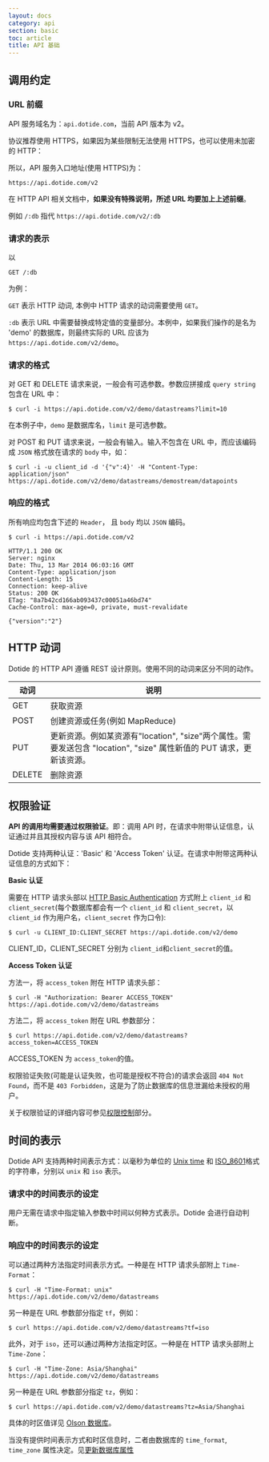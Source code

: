 ```yaml
---
layout: docs
category: api
section: basic
toc: article
title: API 基础
---
```


## 调用约定

### URL 前缀

API 服务域名为：`api.dotide.com`，当前 API 版本为 v2。

协议推荐使用 HTTPS，如果因为某些限制无法使用 HTTPS，也可以使用未加密的 HTTP：

所以，API 服务入口地址(使用 HTTPS)为：

```
https://api.dotide.com/v2
```

在 HTTP API 相关文档中，**如果没有特殊说明，所述 URL 均要加上上述前缀**。

例如 `/:db` 指代 `https://api.dotide.com/v2/:db`

### 请求的表示

以

```
GET /:db
```

为例：

`GET` 表示 HTTP 动词, 本例中 HTTP 请求的动词需要使用 `GET`。

`:db` 表示 URL 中需要替换成特定值的变量部分。本例中，如果我们操作的是名为 'demo' 的数据库，则最终实际的 URL 应该为 `https://api.dotide.com/v2/demo`。

### 请求的格式

对 GET 和 DELETE 请求来说，一般会有可选参数。参数应拼接成 `query string` 包含在 URL 中：

```
$ curl -i https://api.dotide.com/v2/demo/datastreams?limit=10
```

在本例子中，`demo` 是数据库名，`limit` 是可选参数。

对 POST 和 PUT 请求来说，一般会有输入。输入不包含在 URL 中，而应该编码成 `JSON` 格式放在请求的 `body` 中，如：

```
$ curl -i -u client_id -d '{"v":4}' -H "Content-Type: application/json"  https://api.dotide.com/v2/demo/datastreams/demostream/datapoints
```

### 响应的格式

所有响应均包含下述的 `Header`， 且 `body` 均以 `JSON` 编码。

```
$ curl -i https://api.dotide.com/v2

HTTP/1.1 200 OK
Server: nginx
Date: Thu, 13 Mar 2014 06:03:16 GMT
Content-Type: application/json
Content-Length: 15
Connection: keep-alive
Status: 200 OK
ETag: "8a7b42cd166ab093437c00051a46bd74"
Cache-Control: max-age=0, private, must-revalidate

{"version":"2"}
```

## HTTP 动词

Dotide 的 HTTP API 遵循 REST 设计原则。使用不同的动词来区分不同的动作。

| 动词        |  说明 |
| ---------- |  ---------- |
| GET        |  获取资源 |
| POST       |  创建资源或任务(例如 MapReduce) |
| PUT        |  更新资源。例如某资源有"location", "size"两个属性。需要发送包含 "location", "size" 属性新值的 PUT 请求，更新该资源。 |
| DELETE     |  删除资源 |


## 权限验证

**API 的调用均需要通过权限验证**。即：调用 API 时，在请求中附带认证信息，认证通过并且其授权内容与该 API 相符合。

Dotide 支持两种认证：'Basic' 和 'Access Token' 认证。在请求中附带这两种认证信息的方式如下：

**Basic 认证**

需要在 HTTP 请求头部以 [HTTP Basic Authentication][http-basic-auth] 方式附上 `client_id` 和 `client_secret`(每个数据库都会有一个 `client_id` 和 `client_secret`，以 `client_id` 作为用户名，`client_secret` 作为口令):

```
$ curl -u CLIENT_ID:CLIENT_SECRET https://api.dotide.com/v2/demo
```

CLIENT\_ID，CLIENT\_SECRET 分别为 `client_id`和`client_secret`的值。

**Access Token 认证**

方法一，将 `access_token` 附在 HTTP 请求头部：

```
$ curl -H "Authorization: Bearer ACCESS_TOKEN" https://api.dotide.com/v2/demo/datastreams
```

方法二，将 `access_token` 附在 URL 参数部分：

```
$ curl https://api.dotide.com/v2/demo/datastreams?access_token=ACCESS_TOKEN
```

ACCESS\_TOKEN 为 `access_token`的值。

权限验证失败(可能是认证失败，也可能是授权不符合)的请求会返回 `404 Not Found`，而不是 `403 Forbidden`，这是为了防止数据库的信息泄漏给未授权的用户。

关于权限验证的详细内容可参见[权限控制][auth-doc]部分。


## 时间的表示

Dotide API 支持两种时间表示方式：以毫秒为单位的 [Unix time][unix_time] 和 [ISO_8601][iso8601]格式的字符串，分别以 `unix` 和 `iso` 表示。

### 请求中的时间表示的设定

用户无需在请求中指定输入参数中时间以何种方式表示。Dotide 会进行自动判断。

### 响应中的时间表示的设定

可以通过两种方法指定时间表示方式。一种是在 HTTP 请求头部附上 `Time-Format`：

```
$ curl -H "Time-Format: unix" https://api.dotide.com/v2/demo/datastreams
```

另一种是在 URL 参数部分指定 `tf`，例如：

```
$ curl https://api.dotide.com/v2/demo/datastreams?tf=iso
```

此外，对于 `iso`，还可以通过两种方法指定时区。一种是在 HTTP 请求头部附上 `Time-Zone`：

```
$ curl -H "Time-Zone: Asia/Shanghai" https://api.dotide.com/v2/demo/datastreams
```

另一种是在 URL 参数部分指定 `tz`，例如：

```
$ curl https://api.dotide.com/v2/demo/datastreams?tz=Asia/Shanghai
```

具体的时区值详见 [Olson 数据库][olson]。

当没有提供时间表示方式和时区信息时，二者由数据库的 `time_format`, `time_zone` 属性决定。见[更新数据库属性][database-op]

[auth-doc]:/v2/auth/overview.html
[http-basic-auth]:http://tools.ietf.org/html/rfc1945#section-11.1
[olson]: https://en.wikipedia.org/wiki/List_of_tz_database_time_zones
[unix_time]: http://en.wikipedia.org/wiki/Unix_time
[iso8601]: http://en.wikipedia.org/wiki/ISO_8601
[database-op]: /v2/api/http/database.html#3-更新数据库属性
